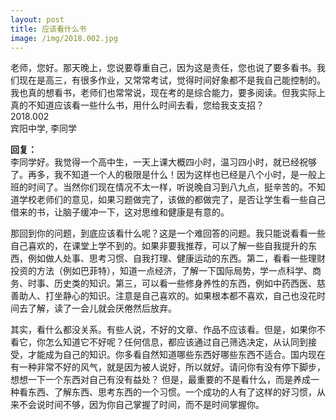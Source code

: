 ```yaml
---
layout: post
title: 应该看什么书
image: /img/2018.002.jpg
---
```


老师，您好。那天晚上，您说要尊重自己，因为这是责任，您也说了要多看书。我们现在是高三，有很多作业，又常常考试，觉得时间好象都不是我自己能控制的。我也真的想看书，老师们也常常说，现在考的是综合能力，要多阅读。但我实际上真的不知道应该看一些什么书，用什么时间去看，您给我支支招？  
2018.002  
宾阳中学, 李同学

**回复：**  
李同学好。我觉得一个高中生，一天上课大概四小时，温习四小时，就已经祝够了。再多，我不知道一个人的极限是什么！因为这样也已经是八个小时，是一般上班的时间了。当然你们现在情况不太一样，听说晚自习到八九点，挺辛苦的。不知道学校老师们的意见，如果习题做完了，该做的都做完了，是否让学生看一些自己借来的书，让脑子缓冲一下，这对思维和健康是有意的。

那回到你的问题，到底应该看什么呢？这是一个难回答的问题。我只能说看看一些自己喜欢的，在课堂上学不到的。如果非要我推荐，可以了解一些自我提升的东西，例如做人处事、思考习惯、自我打理、健康运动的东西。第二，看看一些理财投资的方法（例如巴菲特），知道一点经济，了解一下国际局势，学一点科学、商务、时事、历史类的知识。第三，可以看一些修身养性的东西，例如中药西医、慈善助人、打坐静心的知识。注意是自己喜欢的。如果根本都不喜欢，自己也没花时间去了解，读了一会儿就会厌倦然后放弃。

其实，看什么都没关系。有些人说，不好的文章、作品不应该看。但是，如果你不看它，你怎么知道它不好呢？任何信息，都应该通过自己筛选决定，从认同到接受，才能成为自己的知识。你多看自然知道哪些东西好哪些东西不适合。国内现在有一种非常不好的风气，就是因为被人说好，所以就好。请问你有没有停下脚步，想想一下一个东西对自己有没有益处？
但是，最重要的不是看什么，而是养成一种看东西、了解东西、思考东西的一个习惯。一个成功的人有了这样的好习惯，从来不会说时间不够，因为你自己掌握了时间，而不是时间掌握你。
